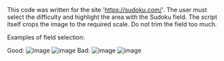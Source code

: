 This code was written for the site 'https://sudoku.com/'. The user must select the difficulty and highlight the area with the Sudoku field. The script itself crops the image to the required scale. Do not trim the field too much.

Examples of field selection:

Good:
![image](https://github.com/user-attachments/assets/1003d9b9-84f6-4eea-85b1-0c8abb54b4bf)
![image](https://github.com/user-attachments/assets/2ee749cf-ae6e-4729-8443-9be68b1e0e8b)
Bad:
![image](https://github.com/user-attachments/assets/ef1e1d3c-6776-4828-9de6-24b9ec4a6045)
![image](https://github.com/user-attachments/assets/8bb9416c-d8c8-4033-9c16-79873714a8fb)


